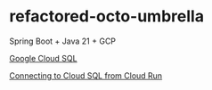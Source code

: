 # refactored-octo-umbrella
Spring Boot + Java 21 + GCP


[Google Cloud SQL](https://github.com/GoogleCloudPlatform/cloud-sql-jdbc-socket-factory)

[Connecting to Cloud SQL from Cloud Run](https://cloud.google.com/sql/docs/postgres/connect-run)
